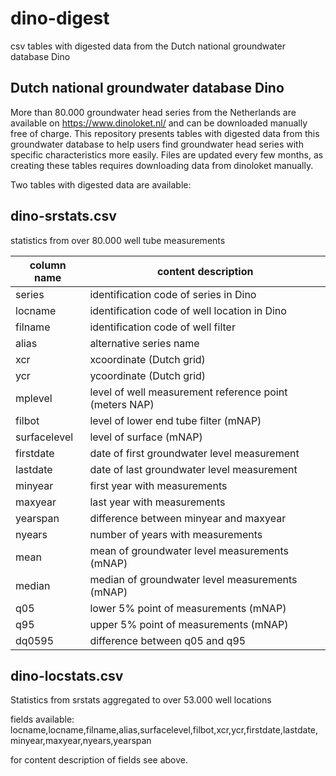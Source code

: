 dino-digest
===========

csv tables with digested data from the Dutch national groundwater database Dino

Dutch national groundwater database Dino
----------------------------------------
More than 80.000 groundwater head series from the Netherlands are available on https://www.dinoloket.nl/ and can be downloaded manually free of charge. This repository presents tables with digested data from this groundwater database to help users find groundwater head series with specific characteristics more easily. Files are updated every few months, as creating these tables requires downloading data from dinoloket manually.

Two tables with digested data are available: 

dino-srstats.csv 
---------------- 
statistics from over 80.000 well tube measurements 

| column name   | content description                                      |
| -----------   | -------------------                                      |
| series        | identification code of series in Dino
| locname       | identification code of well location in Dino
| filname       | identification code of well filter
| alias         | alternative series name
| xcr           | xcoordinate (Dutch grid)
| ycr           | ycoordinate (Dutch grid)
| mplevel       | level of well measurement reference point (meters NAP)
| filbot        | level of lower end tube filter (mNAP)
| surfacelevel  | level of surface (mNAP)
| firstdate     | date of first groundwater level measurement
| lastdate      | date of last groundwater level measurement
| minyear       | first year with measurements
| maxyear       | last year with measurements
| yearspan      | difference between minyear and maxyear
| nyears        | number of years with measurements
| mean          | mean of groundwater level measurements (mNAP)
| median        | median of groundwater level measurements (mNAP)
| q05           | lower 5% point of measurements (mNAP)
| q95           | upper 5% point of measurements (mNAP)
| dq0595        | difference between q05 and q95


dino-locstats.csv
-----------------
Statistics from srstats aggregated to over 53.000 well locations 

fields available: 
locname,locname,filname,alias,surfacelevel,filbot,xcr,ycr,firstdate,lastdate,minyear,maxyear,nyears,yearspan

for content description of fields see above.

